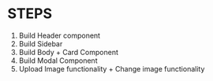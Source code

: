 # STEPS

1. Build Header component
2. Build Sidebar
3. Build Body + Card Component
4. Build Modal Component
5. Upload Image functionality + Change image functionality